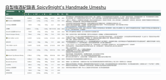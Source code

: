 
[自製梅酒紀錄表 Spicy9night's Handmade Umeshu](https://docs.google.com/spreadsheets/d/11LidyWrztT5xhVgtHwMbo2yG7i-uk9LS-X4G2lENeRg/edit?usp=sharing)
![梅酒照片](./table.JPG)